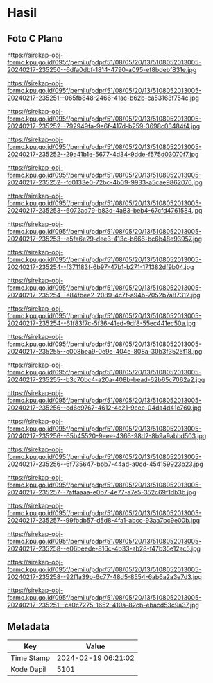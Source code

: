 # Hasil

## Foto C Plano

https://sirekap-obj-formc.kpu.go.id/095f/pemilu/pdpr/51/08/05/20/13/5108052013005-20240217-235250--6dfa0dbf-1814-4790-a095-ef8bdebf831e.jpg

https://sirekap-obj-formc.kpu.go.id/095f/pemilu/pdpr/51/08/05/20/13/5108052013005-20240217-235251--065fb848-2466-41ac-b62b-ca53163f754c.jpg

https://sirekap-obj-formc.kpu.go.id/095f/pemilu/pdpr/51/08/05/20/13/5108052013005-20240217-235252--792949fa-9e6f-417d-b259-3698c03484f4.jpg

https://sirekap-obj-formc.kpu.go.id/095f/pemilu/pdpr/51/08/05/20/13/5108052013005-20240217-235252--29a41b1e-5677-4d34-9dde-f575d03070f7.jpg

https://sirekap-obj-formc.kpu.go.id/095f/pemilu/pdpr/51/08/05/20/13/5108052013005-20240217-235252--fd0133e0-72bc-4b09-9933-a5cae9862076.jpg

https://sirekap-obj-formc.kpu.go.id/095f/pemilu/pdpr/51/08/05/20/13/5108052013005-20240217-235253--6072ad79-b83d-4a83-beb4-67cfd4761584.jpg

https://sirekap-obj-formc.kpu.go.id/095f/pemilu/pdpr/51/08/05/20/13/5108052013005-20240217-235253--e5fa6e29-dee3-413c-b666-bc6b48e93957.jpg

https://sirekap-obj-formc.kpu.go.id/095f/pemilu/pdpr/51/08/05/20/13/5108052013005-20240217-235254--f371183f-6b97-47b1-b271-171382df9b04.jpg

https://sirekap-obj-formc.kpu.go.id/095f/pemilu/pdpr/51/08/05/20/13/5108052013005-20240217-235254--e84fbee2-2089-4c7f-a94b-7052b7a87312.jpg

https://sirekap-obj-formc.kpu.go.id/095f/pemilu/pdpr/51/08/05/20/13/5108052013005-20240217-235254--61f83f7c-5f36-41ed-9df8-55ec441ec50a.jpg

https://sirekap-obj-formc.kpu.go.id/095f/pemilu/pdpr/51/08/05/20/13/5108052013005-20240217-235255--c008bea9-0e9e-404e-808a-30b3f3525f18.jpg

https://sirekap-obj-formc.kpu.go.id/095f/pemilu/pdpr/51/08/05/20/13/5108052013005-20240217-235255--b3c70bc4-a20a-408b-bead-62b65c7062a2.jpg

https://sirekap-obj-formc.kpu.go.id/095f/pemilu/pdpr/51/08/05/20/13/5108052013005-20240217-235256--cd6e9767-4612-4c21-9eee-04da4d41c760.jpg

https://sirekap-obj-formc.kpu.go.id/095f/pemilu/pdpr/51/08/05/20/13/5108052013005-20240217-235256--65b45520-9eee-4366-98d2-8b9a9abbd503.jpg

https://sirekap-obj-formc.kpu.go.id/095f/pemilu/pdpr/51/08/05/20/13/5108052013005-20240217-235256--6f735647-bbb7-44ad-a0cd-454159923b23.jpg

https://sirekap-obj-formc.kpu.go.id/095f/pemilu/pdpr/51/08/05/20/13/5108052013005-20240217-235257--7affaaaa-e0b7-4e77-a7e5-352c69f1db3b.jpg

https://sirekap-obj-formc.kpu.go.id/095f/pemilu/pdpr/51/08/05/20/13/5108052013005-20240217-235257--99fbdb57-d5d8-4fa1-abcc-93aa7bc9e00b.jpg

https://sirekap-obj-formc.kpu.go.id/095f/pemilu/pdpr/51/08/05/20/13/5108052013005-20240217-235258--e06beede-816c-4b33-ab28-f47b35e12ac5.jpg

https://sirekap-obj-formc.kpu.go.id/095f/pemilu/pdpr/51/08/05/20/13/5108052013005-20240217-235258--92f1a39b-6c77-48d5-8554-6ab6a2a3e7d3.jpg

https://sirekap-obj-formc.kpu.go.id/095f/pemilu/pdpr/51/08/05/20/13/5108052013005-20240217-235251--ca0c7275-1652-410a-82cb-ebacd53c9a37.jpg


## Metadata

| Key        | Value               |
| ---------- | ------------------- |
| Time Stamp | 2024-02-19 06:21:02 |
| Kode Dapil | 5101                |



